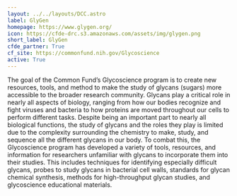 ```yaml
---
layout: ../../layouts/DCC.astro
label: GlyGen
homepage: https://www.glygen.org/
icon: https://cfde-drc.s3.amazonaws.com/assets/img/glygen.png
short_label: GlyGen
cfde_partner: True
cf_site: https://commonfund.nih.gov/Glycoscience
active: True
---
```

The goal of the Common Fund’s Glycoscience program is to create new resources, tools, and method to make the study of glycans (sugars) more accessible to the broader research community. Glycans play a critical role in nearly all aspects of biology, ranging from how our bodies recognize and fight viruses and bacteria to how proteins are moved throughout our cells to perform different tasks. Despite being an important part to nearly all biological functions, the study of glycans and the roles they play is limited due to the complexity surrounding the chemistry to make, study, and sequence all the different glycans in our body. To combat this, the Glycoscience program has developed a variety of tools, resources, and information for researchers unfamiliar with glycans to incorporate them into their studies. This includes techniques for identifying especially difficult glycans, probes to study glycans in bacterial cell walls, standards for glycan chemical synthesis, methods for high-throughput glycan studies, and glycoscience educational materials.